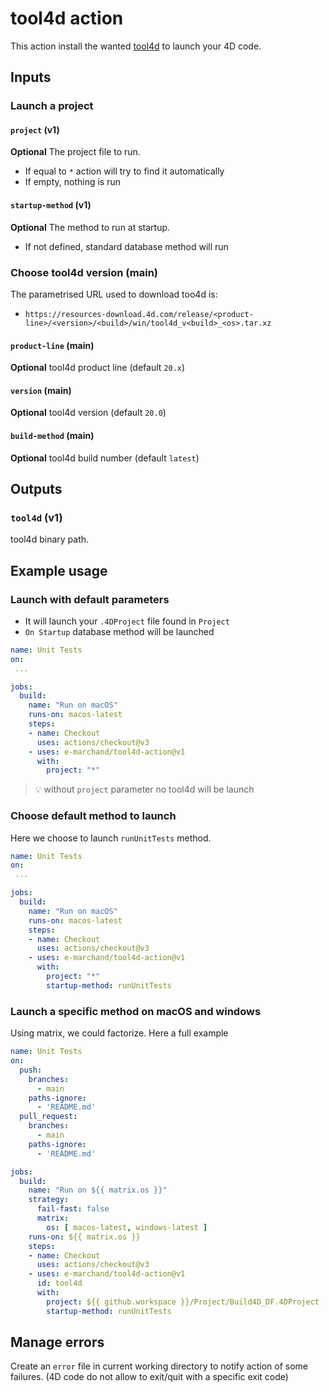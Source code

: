 # tool4d action

This action install the wanted [tool4d](https://blog.4d.com/a-tool-for-4d-code-execution-in-cli/) to launch your 4D code.

## Inputs

### Launch a project

#### `project` (v1)

**Optional** The project file to run.

- If equal to `*` action will try to find it automatically
- If empty, nothing is run

#### `startup-method` (v1)

**Optional** The method to run at startup.

- If not defined, standard database method will run

### Choose tool4d version (main)

The parametrised URL used to download too4d is:
- `https://resources-download.4d.com/release/<product-line>/<version>/<build>/win/tool4d_v<build>_<os>.tar.xz`

#### `product-line` (main)

**Optional** tool4d product line (default `20.x`)

#### `version` (main)

**Optional** tool4d version (default `20.0`)

#### `build-method` (main)

**Optional** tool4d build number (default `latest`)

## Outputs

### `tool4d` (v1)

tool4d binary path.

## Example usage

### Launch with default parameters

- It will launch your `.4DProject` file found in `Project`
- `On Startup` database method will be launched

```yaml
name: Unit Tests
on:
 ... 

jobs:
  build:
    name: "Run on macOS"
    runs-on: macos-latest
    steps:
    - name: Checkout
      uses: actions/checkout@v3
    - uses: e-marchand/tool4d-action@v1
      with:
        project: "*"
```

> 💡 without `project` parameter no tool4d will be launch

### Choose default method to launch

Here we choose to launch `runUnitTests` method.

```yaml
name: Unit Tests
on:
 ... 

jobs:
  build:
    name: "Run on macOS"
    runs-on: macos-latest
    steps:
    - name: Checkout
      uses: actions/checkout@v3
    - uses: e-marchand/tool4d-action@v1
      with:
        project: "*"
        startup-method: runUnitTests
```

### Launch a specific method on macOS and windows

Using matrix, we could factorize. Here a full example

```yaml
name: Unit Tests
on:
  push:
    branches:
      - main
    paths-ignore:
      - 'README.md'
  pull_request:
    branches:
      - main
    paths-ignore:
      - 'README.md'

jobs:
  build:
    name: "Run on ${{ matrix.os }}"
    strategy:
      fail-fast: false
      matrix:
        os: [ macos-latest, windows-latest ]
    runs-on: ${{ matrix.os }}
    steps:
    - name: Checkout
      uses: actions/checkout@v3
    - uses: e-marchand/tool4d-action@v1
      id: tool4d
      with:
        project: ${{ github.workspace }}/Project/Build4D_DF.4DProject
        startup-method: runUnitTests
```

## Manage errors

Create an `error` file in current working directory to notify action of some failures. (4D code do not allow to exit/quit with a specific exit code)
